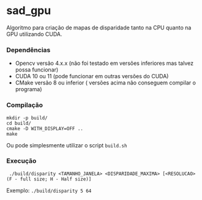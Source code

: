# sad_gpu

Algoritmo para criação de mapas de disparidade tanto na CPU quanto na GPU utilizando CUDA.

### Dependências
* Opencv versão 4.x.x (não foi testado em versões inferiores mas talvez possa funcionar)
* CUDA 10 ou 11 (pode funcionar em outras versões do CUDA)
* CMake versão 8 ou inferior ( versões acima não conseguem compilar o programa)


### Compilação
```
mkdir -p build/
cd build/
cmake -D WITH_DISPLAY=OFF ..
make 

```
Ou pode simplesmente utilizar o script `build.sh`

### Execução
` ./build/disparity <TAMANHO_JANELA> <DISPARIDADE_MAXIMA> [<RESOLUCAO> (F - full size; H - Half size)]`

Exemplo: `./build/disparity 5 64`